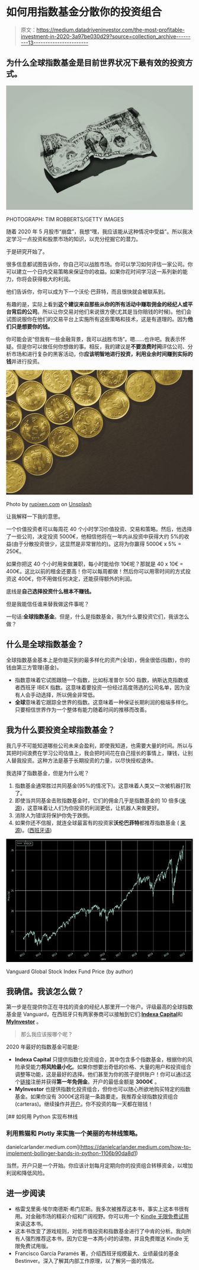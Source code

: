 # 如何用指数基金分散你的投资组合

> 原文：<https://medium.datadriveninvestor.com/the-most-profitable-investment-in-2020-3a97be030d29?source=collection_archive---------13----------------------->

## 为什么全球指数基金是目前世界状况下最有效的投资方式。

![](img/72c9c727bb64df57f1a51b396f8c2b35.png)

PHOTOGRAPH: TIM ROBBERTS/GETTY IMAGES

随着 2020 年 5 月股市“崩盘”，我想“嘿，我应该能从这种情况中受益”。所以我决定学习一点投资和股票市场的知识，以充分挖掘它的潜力。

于是研究开始了。

很多信息都试图告诉你，你自己可以战胜市场。你可以学习如何评估一家公司。你可以建立一个日内交易策略来保证你的收益。如果你花时间学习这一系列新的能力，你将会获得极大的利润。

他们告诉你，你可以成为下一个沃伦·巴菲特，而且很快就会被联系到。

有趣的是，实际上看到**这个建议来自那些从你的所有活动中赚取佣金的经纪人或平台背后的公司**。所以让你交易对他们来说很方便(尤其是当你赔钱的时候)。他们会试图说服你在他们的交易平台上实施所有这些策略和技术，这是有道理的。因为**他们只是想要你的钱。**

你可能会说“但我有一些金融背景，我可以战胜市场”。嗯……也许吧。我表示怀疑。但是你可以做任何你想做的事。相反，我的建议是**不要浪费时间**评估公司、分析市场和进行复杂的黑客活动，你**应该明智地进行投资，利用业余时间赚到实际的钱**并进行投资。

![](img/4e198f43adc3636897e95fe9af5b9869.png)

Photo by [rupixen.com](https://unsplash.com/@rupixen?utm_source=medium&utm_medium=referral) on [Unsplash](https://unsplash.com?utm_source=medium&utm_medium=referral)

让我解释一下我的意思。

一个价值投资者可以每周花 40 个小时学习价值投资、交易和策略。然后，他选择了一些公司，决定投资 5000€，他相信他将在一年内从投资中获得大约 5%的收益(由于分散投资很少，这显然是非常冒险的)。这将为你赢得 5000€ x 5% = 250€。

如果你把这 40 个小时用来做兼职，每小时能给你 10€呢？那就是 40 x 10€ = 400€。这比以前的租金还要高！你可以每周都做！然后你可以用零时间的方式投资这 400€，你不用做任何决定，还能获得额外的利润。

底线是**自己选择投资什么根本不赚钱。**

但是我能信任谁来替我做这件事呢？

一句话:**全球指数基金**。但是，什么是指数基金，我为什么要投资它们，我该怎么做？

## 什么是全球指数基金？

全球指数基金基本上是你能买到的最多样化的资产(全球)，佣金很低(指数)，你的钱由第三方管理(基金)。

*   指数意味着它试图跟随一个指数，比如标准普尔 500 指数，纳斯达克指数或者西班牙 IBEX 指数。这意味着要投资一份经过高度筛选的公司名单，因为没有人会手动选择，所以佣金非常低。
*   **全球**意味着它跟踪全世界的指数。这意味着一种保证长期利润的极端多样化。只要相信世界作为一个整体有能力随着时间的推移而改善。

## 我为什么要投资全球指数基金？

我几乎不可能知道哪些公司未来会盈利，即使我知道，也需要大量的时间。所以与其把时间浪费在学习公司估值上，我会把时间花在自己擅长的事情上，赚钱，让别人替我投资。这种方法是基于长期投资的力量，以尽快授权退休。

我选择了指数基金，但是为什么呢？

1.  指数基金通常胜过共同基金(95%的情况下)。这意味着人类又一次被机器打败了。
2.  即使当共同基金击败指数基金时，它们的佣金几乎是指数基金的 10 倍多([来源](https://www.nerdwallet.com/blog/investing/index-funds-vs-mutual-funds-the-differences-that-matter-most-to-investors/))，这意味着让人们为你投资的利润更低，让机器人来做更好。
3.  消除人为错误将保护你免于跌倒。
4.  如果你还不信服，就连全球最富有的投资家**沃伦巴菲特**都推荐指数基金 ( [来源](https://www.businessinsider.com/personal-finance/warren-buffett-recommends-index-funds-for-most-investors))。([西班牙语](https://www.gestionpasiva.com/warren-buffett-y-los-fondos-indexados/))

![](img/70ab8bad9b2ff5758d56bc2e1f103b81.png)

Vanguard Global Stock Index Fund Price (by author)

## 我确信。我该怎么做？

第一步是在提供你正在寻找的资金的经纪人那里开一个账户。评级最高的全球指数基金是 Vanguard，在西班牙只有两家券商可以接触到它们:[**Indexa Capital**](https://indexacapital.com/es/esp/t/QQFDgz)和 [**MyInvestor**](https://myinvestor.page.link/uF5K79NYnjS4g4cs5) 。

> 那么我应该报哪个呢？

2020 年最好的指数基金可能是:

*   **Indexa Capital** 只提供指数化投资组合，其中包含多个指数基金，根据你的风险承受能力**将风险最小化**。如果你想要出奇低的价格、大量的用户和投资组合调整等功能，这是最好的选择。他们甚至为你的孩子提供账户！你可以通过这个[链接](https://indexacapital.com/es/esp/t/QQFDgz)注册并获得**第一年免佣金**。开户的最低金额是 **3000€** 。
*   **MyInvestor** 也提供指数化投资组合，但你也可以随心所欲地购买特定的指数基金。如果你没有 3000€这将是一条路要走。我推荐全球指数投资组合(carteras)。继续操作并[开户](https://myinvestor.page.link/uF5K79NYnjS4g4cs5)。你不投资的每一天都在赔钱！

[](https://danielcarlander.medium.com/how-to-implement-bollinger-bands-in-python-1106b90da8d1) [## 如何用 Python 实现布林线

### 利用熊猫和 Plotly 来实施一个美丽的布林线策略。

danielcarlander.medium.com](https://danielcarlander.medium.com/how-to-implement-bollinger-bands-in-python-1106b90da8d1) 

当然，开户只是一个开始。你应该计划每月定期向你的投资组合转移资金，以增加利润和降低风险。

## 进一步阅读

*   格雷戈里奥·埃尔南德斯·希门尼斯。我多次被推荐这本书，事实上这本书很有用。对金融市场的精彩介绍和广阔视野。你可以用一个 [Kindle 无限免费试用](https://www.amazon.es/kindle-dbs/hz/signup?tag=danicrg-21)来读这本书。
*   这本书改变了游戏规则，对低市值投资和指数基金进行了中肯的分析。我向所有人强烈推荐这本书，因为它是一本两小时的读物，并且免费赠送 Kindle 无限免费试用版。
*   Francisco García Paramés 著，介绍西班牙规模最大、业绩最佳的基金 Bestinver。深入了解其内部工作原理，以了解另一面的情况。